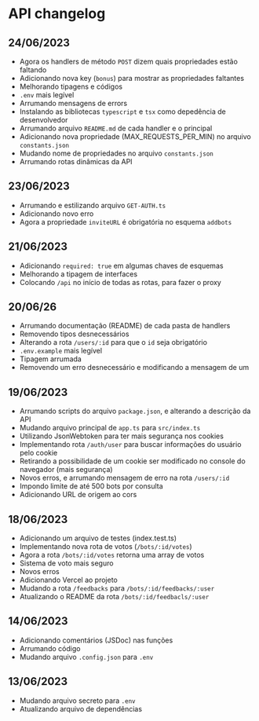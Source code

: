 # API changelog

## 24/06/2023

- Agora os handlers de método `POST` dizem quais propriedades estão faltando
- Adicionando nova key (`bonus`) para mostrar as propriedades faltantes
- Melhorando tipagens e códigos
- `.env` mais legível
- Arrumando mensagens de errors
- Instalando as bibliotecas `typescript` e `tsx` como depedência de desenvolvedor
- Arrumando arquivo `README.md` de cada handler e o principal
- Adicionando nova propriedade (MAX_REQUESTS_PER_MIN) no arquivo `constants.json`
- Mudando nome de propriedades no arquivo `constants.json`
- Arrumando rotas dinâmicas da API

## 23/06/2023

- Arrumando e estilizando arquivo `GET-AUTH.ts`
- Adicionando novo erro
- Agora a propriedade `inviteURL` é obrigatória no esquema `addbots`

## 21/06/2023

- Adicionando `required: true` em algumas chaves de esquemas
- Melhorando a tipagem de interfaces
- Colocando `/api` no início de todas as rotas, para fazer o proxy

## 20/06/26

- Arrumando documentação (README) de cada pasta de handlers
- Removendo tipos desnecessários
- Alterando a rota `/users/:id` para que o `id` seja obrigatório
- `.env.example` mais legível
- Tipagem arrumada
- Removendo um erro desnecessário e modificando a mensagem de um

## 19/06/2023

- Arrumando scripts do arquivo `package.json`, e alterando a descrição da API
- Mudando arquivo principal de `app.ts` para `src/index.ts`
- Utilizando JsonWebtoken para ter mais segurança nos cookies
- Implementando rota `/auth/user` para buscar informações do usuário pelo cookie
- Retirando a possibilidade de um cookie ser modificado no console do navegador (mais segurança)
- Novos erros, e arrumando mensagem de erro na rota `/users/:id`
- Impondo limite de até 500 bots por consulta
- Adicionando URL de origem ao cors

## 18/06/2023

- Adicionando um arquivo de testes (index.test.ts)
- Implementando nova rota de votos (`/bots/:id/votes`)
- Agora a rota `/bots/:id/votes` retorna uma array de votos
- Sistema de voto mais seguro
- Novos erros
- Adicionando Vercel ao projeto
- Mudando a rota `/feedbacks` para `/bots/:id/feedbacks/:user`
- Atualizando o README da rota `/bots/:id/feedbacls/:user`

## 14/06/2023

- Adicionando comentários (JSDoc) nas funções
- Arrumando código
- Mudando arquivo `.config.json` para `.env`

## 13/06/2023

- Mudando arquivo secreto para `.env`
- Atualizando arquivo de dependências
